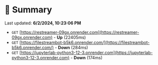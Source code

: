 # 📖 Summary
Last updated: **6/2/2024, 10:23:06 PM**

- `GET` [https://restreamer-09gx.onrender.com](https://restreamer-09gx.onrender.com) - **Up** (22405ms)
- `GET` [https://filestreambot-b5k6.onrender.com/](https://filestreambot-b5k6.onrender.com/) - **Down** (284ms)
- `GET` [https://jupyterlab-python3-12-3.onrender.com](https://jupyterlab-python3-12-3.onrender.com) - **Down** (174ms)
